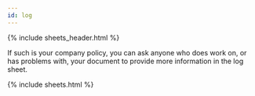 ```yaml
---
id: log
---
```


{% include sheets_header.html %}

If such is your company policy, you can ask anyone who does work on, or has problems with, your document to provide more information in the log sheet.

{% include sheets.html %}
